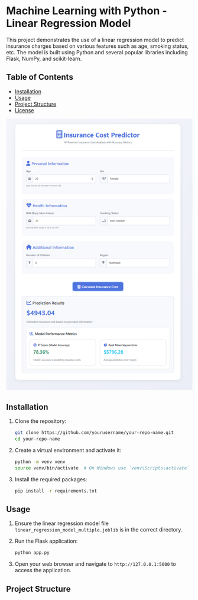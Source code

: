 # Machine Learning with Python - Linear Regression Model

This project demonstrates the use of a linear regression model to predict insurance charges based on various features such as age, smoking status, etc. The model is built using Python and several popular libraries including Flask, NumPy, and scikit-learn.

## Table of Contents
- [Installation](#installation)
- [Usage](#usage)
- [Project Structure](#project-structure)
- [License](#license)



![alt text](image.png)

## Installation

1. Clone the repository:
    ```bash
    git clone https://github.com/yourusername/your-repo-name.git
    cd your-repo-name
    ```

2. Create a virtual environment and activate it:
    ```bash
    python -m venv venv
    source venv/bin/activate  # On Windows use `venv\Scripts\activate`
    ```

3. Install the required packages:
    ```bash
    pip install -r requirements.txt
    ```

## Usage

1. Ensure the linear regression model file `linear_regression_model_multiple.joblib` is in the correct directory.

2. Run the Flask application:
    ```bash
    python app.py
    ```

3. Open your web browser and navigate to `http://127.0.0.1:5000` to access the application.

## Project Structure

